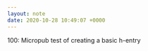 ```yaml
---
layout: note
date: 2020-10-28 10:49:07 +0000
---
```


100: Micropub test of creating a basic h-entry
